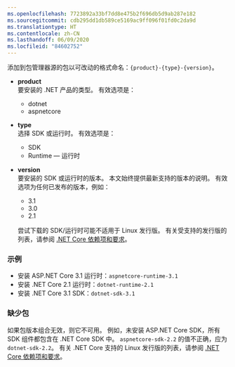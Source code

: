 ```yaml
---
ms.openlocfilehash: 7723892a33bf7dd8e475b2f696db5d9ab287e182
ms.sourcegitcommit: cdb295dd1db589ce5169ac9ff096f01fd0c2da9d
ms.translationtype: HT
ms.contentlocale: zh-CN
ms.lasthandoff: 06/09/2020
ms.locfileid: "84602752"
---
```


添加到包管理器源的包以可改动的格式命名：`{product}-{type}-{version}`。

- **product**\
要安装的 .NET 产品的类型。 有效选项是：

  - dotnet
  - aspnetcore

- **type**\
选择 SDK 或运行时。 有效选项是：

  - SDK
  - Runtime — 运行时

- **version**\
要安装的 SDK 或运行时的版本。 本文始终提供最新支持的版本的说明。 有效选项为任何已发布的版本，例如：

  - 3.1
  - 3.0
  - 2.1

  尝试下载的 SDK/运行时可能不适用于 Linux 发行版。 有关受支持的发行版的列表，请参阅 [.NET Core 依赖项和要求](../linux.md)。

### <a name="examples"></a>示例

- 安装 ASP.NET Core 3.1 运行时：`aspnetcore-runtime-3.1`
- 安装 .NET Core 2.1 运行时：`dotnet-runtime-2.1`
- 安装 .NET Core 3.1 SDK：`dotnet-sdk-3.1`

### <a name="package-missing"></a>缺少包

如果包版本组合无效，则它不可用。 例如，未安装 ASP.NET Core SDK，所有 SDK 组件都包含在 .NET Core SDK 中。 `aspnetcore-sdk-2.2` 的值不正确，应为 `dotnet-sdk-2.2`。 有关 .NET Core 支持的 Linux 发行版的列表，请参阅 [.NET Core 依赖项和要求](../linux.md)。
